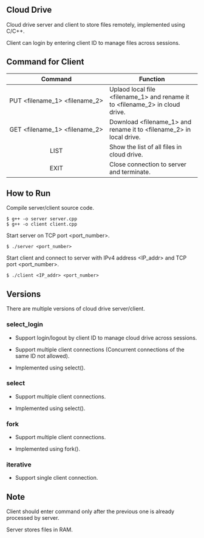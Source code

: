 ## Cloud Drive
Cloud drive server and client to store files remotely, implemented using C/C++.

Client can login by entering client ID to manage files across sessions.

## Command for Client
Command | Function
:-:|-
PUT&nbsp;<filename_1>&nbsp;<filename_2> | Uplaod local file <filename_1> and rename it to <filename_2> in cloud drive.
GET&nbsp;<filename_1>&nbsp;<filename_2> | Download <filename_1> and rename it to <filename_2> in local drive.
LIST | Show the list of all files in cloud drive.
EXIT | Close connection to server and terminate.
## How to Run
Compile server/client source code.
```
$ g++ -o server server.cpp
$ g++ -o client client.cpp
```

Start server on TCP port <port_number>.
```
$ ./server <port_number>
```

Start client and connect to server with IPv4 address <IP_addr> and TCP port <port_number>.
```
$ ./client <IP_addr> <port_number>
```

## Versions
There are multiple versions of cloud drive server/client.

### select_login
- Support login/logout by client ID to manage cloud drive across sessions.

- Support multiple client connections (Concurrent connections of the same ID not allowed).

- Implemented using select().

### select
- Support multiple client connections.

- Implemented using select().

### fork
- Support multiple client connections.

- Implemented using fork().

### iterative
- Support single client connection.

## Note
Client should enter command only after the previous one is already processed by server.

Server stores files in RAM.
